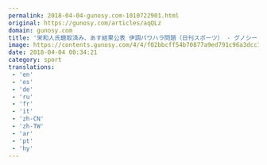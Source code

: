 ```yaml
---
permalink: 2018-04-04-gunosy.com-1010722901.html
original: https://gunosy.com/articles/aqQLz
domain: gunosy.com
title: '栄和人氏聴取済み、あす結果公表 伊調パワハラ問題（日刊スポーツ） - グノシー'
image: https://contents.gunosy.com/4/4/f02bbcff54b70877a9ed791c96a3dcc7_content.jpg
date: 2018-04-04 00:34:21
category: sport
translations: 
 - 'en'
 - 'es'
 - 'de'
 - 'ru'
 - 'fr'
 - 'it'
 - 'zh-CN'
 - 'zh-TW'
 - 'ar'
 - 'pt'
 - 'hy'
---
```


